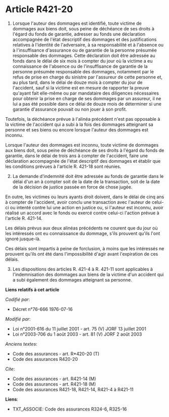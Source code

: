 # Article R421-20

1. Lorsque l'auteur des dommages est identifié, toute victime de dommages aux biens doit, sous peine de déchéance de ses
droits à l'égard du fonds de garantie, adresser au fonds une déclaration accompagnée de l'état descriptif des dommages et des
justifications relatives à l'identité de l'adversaire, à sa responsabilité et à l'absence ou à l'insuffisance d'assurance ou
de garantie de la personne présumée responsable des dommages. Cette déclaration doit être adressée au fonds dans le délai de
six mois à compter du jour où la victime a eu connaissance de l'absence ou de l'insuffisance de garantie de la personne
présumée responsable des dommages, notamment par le refus de prise en charge du sinistre par l'assureur de cette personne et,
au plus tard, dans le délai de douze mois à compter du jour de l'accident, sauf si la victime est en mesure de rapporter la
preuve qu'ayant fait elle-même ou par mandataire des diligences nécessaires pour obtenir la prise en charge de ses dommages
par un assureur, il ne lui a pas été possible dans ce délai de douze mois de déterminer si une garantie d'assurance pouvait
ou non jouer à son profit.

Toutefois, la déchéance prévue à l'alinéa précédent n'est pas opposable à la victime de l'accident qui a subi à la fois des
dommages atteignant sa personne et ses biens ou encore lorsque l'auteur des dommages est inconnu.

Lorsque l'auteur des dommages est inconnu, toute victime de dommages aux biens doit, sous peine de déchéance de ses droits à
l'égard du fonds de garantie, dans le délai de trois ans à compter de l'accident, faire une déclaration accompagnée de l'état
descriptif des dommages et établir que les conditions prévues à l'article R. 421-18 sont réunies.

2. La demande d'indemnité doit être adressée au fonds de garantie dans le délai d'un an à compter soit de la date de la
transaction, soit de la date de la décision de justice passée en force de chose jugée.

En outre, les victimes ou leurs ayants droit doivent, dans le délai de cinq ans à compter de l'accident, avoir conclu une
transaction avec l'auteur de celui-ci ou intenté contre lui une action en justice ou, si l'auteur est inconnu, avoir réalisé
un accord avec le fonds ou exercé contre celui-ci l'action prévue à l'article R. 421-14.

Les délais prévus aux deux alinéas précédents ne courent que du jour où les intéressés ont eu connaissance du dommage, s'ils
prouvent qu'ils l'ont ignoré jusque-là.

Ces délais sont impartis à peine de forclusion, à moins que les intéressés ne prouvent qu'ils ont été dans l'impossibilité
d'agir avant l'expiration de ces délais.

3. Les dispositions des articles R. 421-4 à R. 421-11 sont applicables à l'indemnisation des dommages aux biens de la victime
d'un accident qui a subi également des dommages atteignant sa personne.

**Liens relatifs à cet article**

_Codifié par_:

  - Décret n°76-666 1976-07-16

_Modifié par_:

  - Loi n°2001-616 du 11 juillet 2001 - art. 75 (V) JORF 13 juillet 2001
  - Loi n°2003-706 du 1 août 2003 - art. 81 (V) JORF 2 août 2003

_Anciens textes_:

  - Code des assurances - art. R*420-20 (T)
  - Code des assurances R420-20

_Cite_:

  - Code des assurances - art. R421-14 (M)
  - Code des assurances - art. R421-18 (M)
  - Code des assurances R421-18, R421-14, R421-4 à R421-11

**Liens**:

  - TXT_ASSOCIE: Code des assurances R324-6, R325-16
